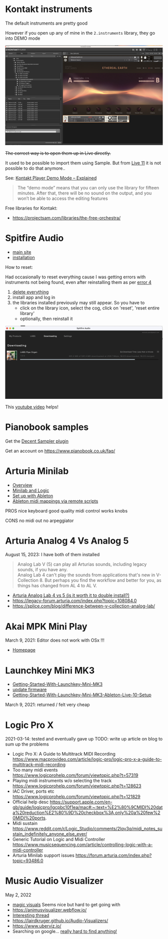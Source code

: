 



# Kontakt instruments

The default instruments are pretty good 

However if you open up any of mine in the `2.instruments` library, they go into DEMO mode 

![alt](../assets/images/kontakt1.png)

~~The correct way is to open them up in Live directly.~~

It used to be possible to import them using Sample. But from [Live 11](https://help.ableton.com/hc/en-us/articles/115001134410-Supported-sample-formats) it is not possible to do that anymore..


See: [Kontakt Player Demo Mode – Explained](https://bedroomproducersblog.com/2020/04/23/kontakt-demo-mode/#:~:text=Question%3A%20Why%20do%20I%20see,the%20full%20version%20of%20Kontakt.)

> The “demo mode” means that you can only use the library for fifteen minutes. After that, there will be no sound on the output, and you won’t be able to access the editing features

Free libraries for Kontakt: 
- https://projectsam.com/libraries/the-free-orchestra/





# Spitfire Audio

- [main site](https://labs.spitfireaudio.com/)
- [installation](https://www.spitfireaudio.com/getting-started-labs) 

How to reset: 

Had occasionally to reset everything cause I was getting errors with instruments not being found, even after reinstalling them as per [error 4](https://spitfireaudio.zendesk.com/hc/en-us/articles/360006357354)

1. [delete everything](https://spitfireaudio.zendesk.com/hc/en-us/articles/4403731679121-How-do-I-Uninstall-a-Spitfire-Library-)
2. install app and log in 
3. the libraries installed previously may still appear. So you have to 
	* click on the library icon, select the cog, click on 'reset', 'reset entire library'
	* optionally, then reinstall it

![alt](../assets/images/spitfire-20231030155833.png)

This [youtube video](https://www.youtube.com/watch?v=1aM1pDguhlM) helps!



# Pianobook samples


Get the [Decent Sampler plugin](https://www.decentsamples.com/product/decent-sampler-plugin/)

Get an account on https://www.pianobook.co.uk/faq/







# Arturia Minilab

- [Overview](https://www.arturia.com/products/hybrid-synths/minilab-mkii/overview) 
- [Minilab and Logic](https://www.youtube.com/channel/UC42FCmmQtebb2AHSoBCq1Aw) 
- [Set up with Ableton](https://www.youtube.com/watch?v=CNmfXu6WkiA)
- [Ableton midi mappings via remote scripts](https://remotify.io/tutorials/midi-mapping-ableton-live#saving-midi-mappings)

PROS
nice keyboard
good quality
midi control works
knobs

CONS
no midi out 
no arpeggiator 


# Arturia Analog 4 Vs Analog 5

August 15, 2023: I have both of them installed 

> Analog Lab V (5) can play all Arturias sounds, including legacy sounds, if you have any.  
> Analog Lab 4 can't play the sounds from applications that's new in V-Collection 8. But perhaps you find the workflow and better for you, as things has changed from AL 4 to AL V.

* [Arturia Analog Lab 4 vs 5 (is it worth it to double install?)](https://forum.reasontalk.com/viewtopic.php?f=12&t=7528000&sid=b8deeb5a264c7477e2c0a392ef20b670)
* https://legacy-forum.arturia.com/index.php?topic=108084.0
* https://splice.com/blog/difference-between-v-collection-analog-lab/



# Akai MPK Mini Play

March 9, 2021: Editor does not work with OSx !!! 
- [Homepage](https://www.akaipro.com/mpk-mini-play-mpkminiplay)


# Launchkey Mini MK3

- [Getting-Started-With-Launchkey-Mini-MK3](https://support.novationmusic.com/hc/en-gb/articles/360009318600-Getting-Started-With-Launchkey-Mini-MK3)
- [update firmware](https://support.novationmusic.com/hc/en-gb/articles/360012823320)
- [Getting-Started-With-Launchkey-Mini-MK3-Ableton-Live-10-Setup](https://support.novationmusic.com/hc/en-gb/articles/360009288079-Getting-Started-With-Launchkey-Mini-MK3-Ableton-Live-10-Setup) 

March 9, 2021: returned / felt very cheap






# Logic Pro X

2021-03-14: tested and eventually gave up
TODO: write up article on blog to sum up the problems

- Logic Pro X: A Guide to Multitrack MIDI Recording
https://www.macprovideo.com/article/logic-pro/logic-pro-x-a-guide-to-multitrack-midi-recording
- Too many midi events
https://www.logicprohelp.com/forum/viewtopic.php?t=57319
- Playing midi instruments w/o selecting the track
https://www.logicprohelp.com/forum/viewtopic.php?t=128623
- IAC Driver, ports etc
https://www.logicprohelp.com/forum/viewtopic.php?t=121829
- Official help desc
https://support.apple.com/en-gb/guide/logicpro/lgcpbc10f1ea/mac#:~:text=%E2%80%9CMIDI%20data%20reduction%E2%80%9D%20checkbox%3A,only%20a%20few%20MIDI%20ports.
- Midi sustain 
https://www.reddit.com/r/Logic_Studio/comments/2lqv3q/midi_notes_sustain_indefinitely_anyone_else_ever/
- Generic Tutorial on Logic and Midi Controller
https://www.musicsequencing.com/article/controlling-logic-with-a-midi-controller
- Arturia Minilab support issues
https://forum.arturia.com/index.php?topic=93486.0




# Music Audio Visualizer

May 2, 2022

- [magic visuals](https://magicmusicvisuals.com/download) Seems nice but hard to get going with
- https://animusvisualizer.webflow.io/
- [Interesting thread](https://www.reddit.com/r/futurebeats/comments/a15a3d/realtime_music_visualizers/)
- https://lairdkruger.github.io/Audio-Visualizers/
- https://www.uberviz.io/
- Searching on google... [really hard to find anything!](https://www.google.com/search?q=music+visualizer+real+time)


